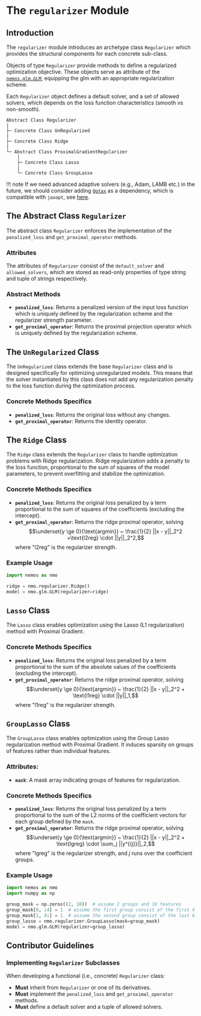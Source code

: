 # The `regularizer` Module

## Introduction

The `regularizer` module introduces an archetype class `Regularizer` which provides the structural components for each concrete sub-class.

Objects of type `Regularizer` provide methods to define a regularized optimization objective. These objects serve as attribute of the [`nemos.glm.GLM`](../05-glm/#the-concrete-class-glm), equipping the glm with an appropriate regularization scheme.

Each `Regularizer` object defines a default solver, and a set of allowed solvers, which depends on the loss function characteristics (smooth vs non-smooth).

```
Abstract Class Regularizer
|
├─ Concrete Class UnRegularized
|
├─ Concrete Class Ridge
|
└─ Abstract Class ProximalGradientRegularizer
    |
    ├─ Concrete Class Lasso
    |
    └─ Concrete Class GroupLasso
```

!!! note
    If we need advanced adaptive solvers (e.g., Adam, LAMB etc.) in the future, we should consider adding [`Optax`](https://optax.readthedocs.io/en/latest/) as a dependency, which is compatible with `jaxopt`, see [here](https://jaxopt.github.io/stable/_autosummary/jaxopt.OptaxSolver.html#jaxopt.OptaxSolver).

## The Abstract Class `Regularizer`

The abstract class `Regularizer` enforces the implementation of the `penalized_loss` and `get_proximal_operator` methods.

### Attributes

The attributes of `Regularizer` consist of the `default_solver` and `allowed_solvers`, which are stored as read-only properties of type string and tuple of strings respectively.

### Abstract Methods

- **`penalized_loss`**: Returns a penalized version of the input loss function which is uniquely defined by the regularization scheme and the regularizer strength parameter.
- **`get_proximal_operator`**: Returns the proximal projection operator which is uniquely defined by the regularization scheme.

## The `UnRegularized` Class

The `UnRegularized` class extends the base `Regularizer` class and is designed specifically for optimizing unregularized models. This means that the solver instantiated by this class does not add any regularization penalty to the loss function during the optimization process.


### Concrete Methods Specifics
- **`penalized_loss`**: Returns the original loss without any changes.
- **`get_proximal_operator`**: Returns the identity operator.


## The `Ridge` Class

The `Ridge` class extends the `Regularizer` class to handle optimization problems with Ridge regularization. Ridge regularization adds a penalty to the loss function, proportional to the sum of squares of the model parameters, to prevent overfitting and stabilize the optimization.

### Concrete Methods Specifics
- **`penalized_loss`**: Returns the original loss penalized by a term proportional to the sum of squares of the coefficients (excluding the intercept).
- **`get_proximal_operator`**: Returns the ridge proximal operator, solving $$\underset{y \ge 0}{\text{argmin}} ~ \frac{1}{2} ||x - y||_2^2  +\text{l2reg} \cdot ||y||_2^2,$$ where "l2reg" is the regularizer strength.

### Example Usage

```python
import nemos as nmo

ridge = nmo.regularizer.Ridge()
model = nmo.glm.GLM(regularizer=ridge)
```

## `Lasso` Class

The `Lasso` class enables optimization using the Lasso (L1 regularization) method with Proximal Gradient.

### Concrete Methods Specifics
- **`penalized_loss`**: Returns the original loss penalized by a term proportional to the sum of the absolute values of the coefficients (excluding the intercept).
- **`get_proximal_operator`**: Returns the ridge proximal operator, solving $$\underset{y \ge 0}{\text{argmin}} ~ \frac{1}{2} ||x - y||_2^2 + \text{l1reg} \cdot ||y||_1,$$ where "l1reg" is the regularizer strength.

## `GroupLasso` Class

The `GroupLasso` class enables optimization using the Group Lasso regularization method with Proximal Gradient. It induces sparsity on groups of features rather than individual features.

### Attributes:
- **`mask`**: A mask array indicating groups of features for regularization.

### Concrete Methods Specifics
- **`penalized_loss`**: Returns the original loss penalized by a term proportional to the sum of the L2 norms of the coefficient vectors for each group defined by the `mask`.
- **`get_proximal_operator`**: Returns the ridge proximal operator, solving 
$$\underset{y \ge 0}{\text{argmin}} ~ \frac{1}{2} ||x - y||_2^2 + \text{lgreg} \cdot \sum_j ||y^{(j)}||_2,$$ where "lgreg" is the regularizer strength, and $j$ runs over the coefficient groups.


### Example Usage
```python
import nemos as nmo
import numpy as np

group_mask = np.zeros((2, 10))  # assume 2 groups and 10 features
group_mask[0, :4] = 1  # assume the first group consist of the first 4 coefficients
group_mask[1, 4:] = 1  # assume the second group consist of the last 6 coefficients
group_lasso = nmo.regularizer.GroupLasso(mask=group_mask)
model = nmo.glm.GLM(regularizer=group_lasso)
```



## Contributor Guidelines

### Implementing `Regularizer` Subclasses

When developing a functional (i.e., concrete) `Regularizer` class:

- **Must** inherit from `Regularizer` or one of its derivatives.
- **Must** implement the `penalized_loss` and `get_proximal_operator` methods.
- **Must** define a default solver and a tuple of allowed solvers.

